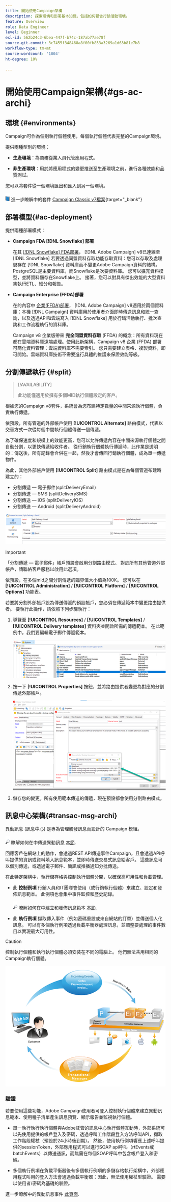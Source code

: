 ```yaml
---
title: 開始使用Campaign架構
description: 探索環境和部署基本知識，包括如何報告行銷活動環境。
feature: Overview
role: Data Engineer
level: Beginner
exl-id: 562b24c3-6bea-447f-b74c-187ab77ae78f
source-git-commit: 3c7455f348468a8f00fb853a3269a1d63b81e7b8
workflow-type: tm+mt
source-wordcount: '1004'
ht-degree: 10%

---
```


# 開始使用Campaign架構{#gs-ac-archi}

## 環境 {#environments}

Campaign可作為個別執行個體使用，每個執行個體代表完整的Campaign環境。

提供兩種型別的環境：

* **生產環境**：為商務從業人員代管應用程式。

* **非生產環境**：用於將應用程式的變更推送至生產環境之前，進行各種效能和品質測試。

您可以將套件從一個環境匯出和匯入到另一個環境。

![](../assets/do-not-localize/book.png) 進一步瞭解中的套件 [Campaign Classic v7檔案](https://experienceleague.adobe.com/docs/campaign-classic/using/getting-started/administration-basics/working-with-data-packages.html){target="_blank"}

## 部署模型{#ac-deployment}

提供兩種部署模式：

* **Campaign FDA [!DNL Snowflake] 部署**

   在其 [[!DNL Snowflake] FDA部署](fda-deployment.md)， [!DNL Adobe Campaign] v8已連線至 [!DNL Snowflake] 若要透過同盟資料存取功能存取資料：您可以存取及處理儲存在 [!DNL Snowflake] 資料庫而不變更Adobe Campaign資料的結構。 PostgreSQL是主要資料庫，而Snowflake是次要資料庫。 您可以擴充資料模型，並將資料儲存在Snowflake上。 接著，您可以對具有傑出效能的大型資料集執行ETL、細分和報告。

* **Campaign Enterprise (FFDA)部署**

   在的內容中 [企業(FFDA)部署](enterprise-deployment.md)， [!DNL Adobe Campaign] v8適用於兩個資料庫：本機 [!DNL Campaign] 資料庫用於使用者介面即時傳送訊息和統一查詢，以及透過API和雲端寫入 [!DNL Snowflake] 用於行銷活動執行、批次查詢和工作流程執行的資料庫。

   Campaign v8 企業版帶來 **完全同盟資料存取** (FFDA) 的概念：所有資料現在都在雲端資料庫遠端處理。使用此新架構，Campaign v8 企業 (FFDA) 部署可簡化資料管理：雲端資料庫不需要索引。 您只需要建立表格、複製資料，即可開始。雲端資料庫技術不需要進行具體的維護來保證效能等級。

## 分割傳遞執行 {#split}

>[!AVAILABILITY]
>
>此功能僅適用於擁有多個MID執行個體設定的客戶。

根據您的Campaign v8套件，系統會為您布建特定數量的中間來源執行個體，負責執行傳遞。

依預設，所有管道的外部帳戶使用 **[!UICONTROL Alternate]** 路由模式，代表以交替方式一次從每個中間執行個體傳送一個傳遞。

為了確保速度和規模上的效能更高，您可以允許傳遞內容在中間來源執行個體之間自動分割，以更快傳遞給收件者。 從行銷執行個體執行傳遞時，此作業是透明的：傳送後，所有記錄會合併在一起，然後才會傳回行銷執行個體，成為單一傳遞物件。

為此，其他外部帳戶使用 **[!UICONTROL Split]** 路由模式是在為每個管道布建時建立的：

* 分割傳遞 — 電子郵件(splitDeliveryEmail)
* 分割傳送 — SMS (splitDeliverySMS)
* 分割傳送 — iOS (splitDeliveryIOS)
* 分割傳送 — Android (splitDeliveryAndroid)

![](assets/splitted-delivery.png)

>[!IMPORTANT]
>
>「分割傳遞 — 電子郵件」帳戶預設會啟用分割路由模式。 對於所有其他管道外部帳戶，請聯絡客戶服務以啟用此選項。
>
>依預設，在多個mid之間分割傳遞的臨界值大小值為100K。 您可以在 **[!UICONTROL Administration]** / **[!UICONTROL Platform]** / **[!UICONTROL Options]** 功能表。

若要將分割外部帳戶設為傳送傳遞的預設帳戶，您必須在傳遞範本中變更路由提供者。 要執行此操作，請依照下列步驟執行：

1. 導覽至 **[!UICONTROL Resources]** / **[!UICONTROL Templates]** / **[!UICONTROL Delivery templates]** 資料夾並開啟所需的傳遞範本。 在此範例中，我們要編輯電子郵件傳遞範本。

   ![](assets/split-default-list.png)

1. 按一下 **[!UICONTROL Properties]** 按鈕，並將路由提供者變更為對應的分割傳遞外部帳戶。

   ![](assets/split-default-delivery.png)

1. 儲存您的變更。所有使用範本傳送的傳遞，現在預設都會使用分割路由模式。

<!--In addition, you can select split external accounts as the default routing provider for all future delivery templates. To do this, change the value of the **[!UICONTROL xtkoption NmsBroadcast_DefaultProvider]** option to the name of the split account.

![](assets/split-default-options.png) -->

## 訊息中心架構{#transac-msg-archi}

異動訊息 (訊息中心) 是專為管理觸發訊息而設計的 Campaign 模組。

![](../assets/do-not-localize/glass.png) 瞭解如何在中傳送異動訊息 [本節](../send/transactional.md).

回應客戶在網站上的動作，會透過REST API傳送事件Campaign，且會透過API呼叫提供的資訊或資料填入訊息範本，並即時傳送交易式訊息給客戶。 這些訊息可以個別傳送，或透過電子郵件、簡訊或推播通知分批傳送。

在此特定架構中，執行儲存格與控制執行個體分開，以確保高可用性和負載管理。

* 此 **控制例項** 行銷人員和IT團隊會使用（或行銷執行個體）來建立、設定和發佈訊息範本。 此例項也會集中事件監控和歷史記錄。

   ![](../assets/do-not-localize/glass.png) 瞭解如何在中建立和發佈訊息範本 [本節](../send/transactional.md).

* 此 **執行例項** 擷取傳入事件（例如密碼重設或來自網站的訂單）並傳送個人化訊息。 可以有多個執行例項透過負載平衡器處理訊息，並調整要處理的事件數目以實現最大可用性。

>[!CAUTION]
>
>控制執行個體和執行執行個體必須安裝在不同的電腦上。 他們無法共用相同的Campaign執行個體。

![](assets/messagecenter_diagram.png)

### 驗證

若要使用這些功能，Adobe Campaign使用者可登入控制執行個體來建立異動訊息範本、使用種子清單產生訊息預覽、顯示報告並監視執行個體。

* 單一執行執行執行個體與Adobe託管的訊息中心執行個體互動時，外部系統可以先使用提供的帳戶登入及密碼，透過呼叫工作階段登入方法呼叫API，擷取工作階段權杖（預設於24小時後到期）。
然後，使用執行例項響應上述呼叫提供的sessionToken，外部應用程式可以進行SOAP api呼叫（rtEvents或batchEvents）以傳送通訊，而無需在每個SOAP呼叫中包含帳戶登入和密碼。

* 多個執行例項在負載平衡器後有多個執行例項的多儲存格執行架構中，外部應用程式叫用的登入方法會通過負載平衡器：因此，無法使用權杖型驗證。 需要以使用者/密碼為基礎的驗證。

進一步瞭解中的異動訊息事件 [此頁面](../send/event-processing.md).
